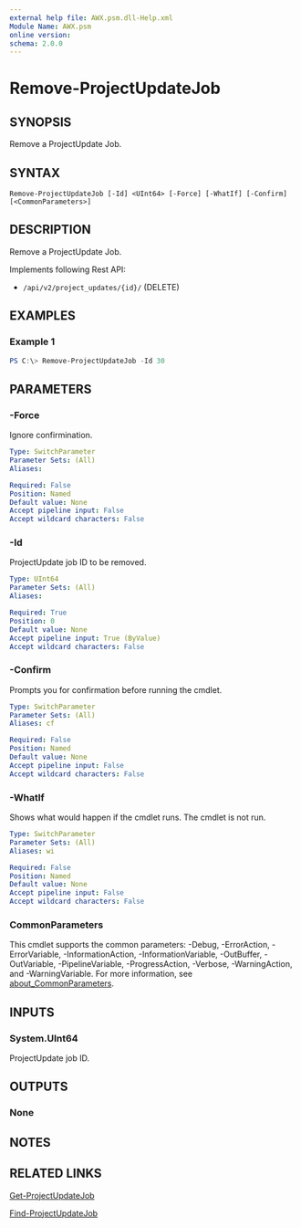 ```yaml
---
external help file: AWX.psm.dll-Help.xml
Module Name: AWX.psm
online version:
schema: 2.0.0
---
```


# Remove-ProjectUpdateJob

## SYNOPSIS
Remove a ProjectUpdate Job.

## SYNTAX

```
Remove-ProjectUpdateJob [-Id] <UInt64> [-Force] [-WhatIf] [-Confirm] [<CommonParameters>]
```

## DESCRIPTION
Remove a ProjectUpdate Job.

Implements following Rest API:  
- `/api/v2/project_updates/{id}/` (DELETE)

## EXAMPLES

### Example 1
```powershell
PS C:\> Remove-ProjectUpdateJob -Id 30
```

## PARAMETERS

### -Force
Ignore confirmination.

```yaml
Type: SwitchParameter
Parameter Sets: (All)
Aliases:

Required: False
Position: Named
Default value: None
Accept pipeline input: False
Accept wildcard characters: False
```

### -Id
ProjectUpdate job ID to be removed.

```yaml
Type: UInt64
Parameter Sets: (All)
Aliases:

Required: True
Position: 0
Default value: None
Accept pipeline input: True (ByValue)
Accept wildcard characters: False
```

### -Confirm
Prompts you for confirmation before running the cmdlet.

```yaml
Type: SwitchParameter
Parameter Sets: (All)
Aliases: cf

Required: False
Position: Named
Default value: None
Accept pipeline input: False
Accept wildcard characters: False
```

### -WhatIf
Shows what would happen if the cmdlet runs.
The cmdlet is not run.

```yaml
Type: SwitchParameter
Parameter Sets: (All)
Aliases: wi

Required: False
Position: Named
Default value: None
Accept pipeline input: False
Accept wildcard characters: False
```

### CommonParameters
This cmdlet supports the common parameters: -Debug, -ErrorAction, -ErrorVariable, -InformationAction, -InformationVariable, -OutBuffer, -OutVariable, -PipelineVariable, -ProgressAction, -Verbose, -WarningAction, and -WarningVariable. For more information, see [about_CommonParameters](http://go.microsoft.com/fwlink/?LinkID=113216).

## INPUTS

### System.UInt64
ProjectUpdate job ID.

## OUTPUTS

### None
## NOTES

## RELATED LINKS

[Get-ProjectUpdateJob](Get-ProjectUpdateJob.md)

[Find-ProjectUpdateJob](Find-ProjectUpdateJob.md)
